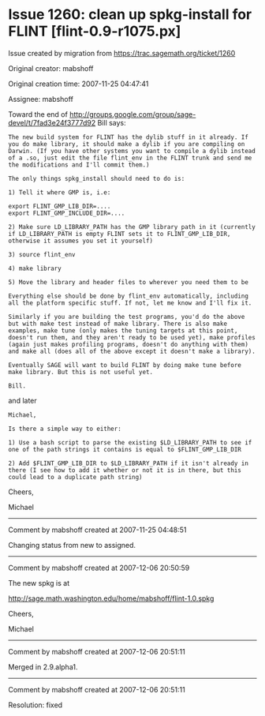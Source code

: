 # Issue 1260: clean up spkg-install for FLINT [flint-0.9-r1075.px]

Issue created by migration from https://trac.sagemath.org/ticket/1260

Original creator: mabshoff

Original creation time: 2007-11-25 04:47:41

Assignee: mabshoff

Toward the end of http://groups.google.com/group/sage-devel/t/7fad3e24f3777d92 Bill says:

```
The new build system for FLINT has the dylib stuff in it already. If
you do make library, it should make a dylib if you are compiling on
Darwin. (If you have other systems you want to compile a dylib instead
of a .so, just edit the file flint_env in the FLINT trunk and send me
the modifications and I'll commit them.)

The only things spkg_install should need to do is:

1) Tell it where GMP is, i.e:

export FLINT_GMP_LIB_DIR=....
export FLINT_GMP_INCLUDE_DIR=....

2) Make sure LD_LIBRARY_PATH has the GMP library path in it (currently
if LD_LIBRARY_PATH is empty FLINT sets it to FLINT_GMP_LIB_DIR,
otherwise it assumes you set it yourself)

3) source flint_env

4) make library

5) Move the library and header files to wherever you need them to be

Everything else should be done by flint_env automatically, including
all the platform specific stuff. If not, let me know and I'll fix it.

Similarly if you are building the test programs, you'd do the above
but with make test instead of make library. There is also make
examples, make tune (only makes the tuning targets at this point,
doesn't run them, and they aren't ready to be used yet), make profiles
(again just makes profiling programs, doesn't do anything with them)
and make all (does all of the above except it doesn't make a library).

Eventually SAGE will want to build FLINT by doing make tune before
make library. But this is not useful yet.

Bill. 
```

and later

```
Michael,

Is there a simple way to either:

1) Use a bash script to parse the existing $LD_LIBRARY_PATH to see if
one of the path strings it contains is equal to $FLINT_GMP_LIB_DIR

2) Add $FLINT_GMP_LIB_DIR to $LD_LIBRARY_PATH if it isn't already in
there (I see how to add it whether or not it is in there, but this
could lead to a duplicate path string)
```


Cheers,

Michael


---

Comment by mabshoff created at 2007-11-25 04:48:51

Changing status from new to assigned.


---

Comment by mabshoff created at 2007-12-06 20:50:59

The new spkg is at

http://sage.math.washington.edu/home/mabshoff/flint-1.0.spkg

Cheers,

Michael


---

Comment by mabshoff created at 2007-12-06 20:51:11

Merged in 2.9.alpha1.


---

Comment by mabshoff created at 2007-12-06 20:51:11

Resolution: fixed
